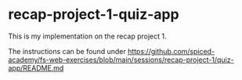 # recap-project-1-quiz-app
This is my implementation on the recap project 1. 

The instructions can be found under https://github.com/spiced-academy/fs-web-exercises/blob/main/sessions/recap-project-1/quiz-app/README.md
